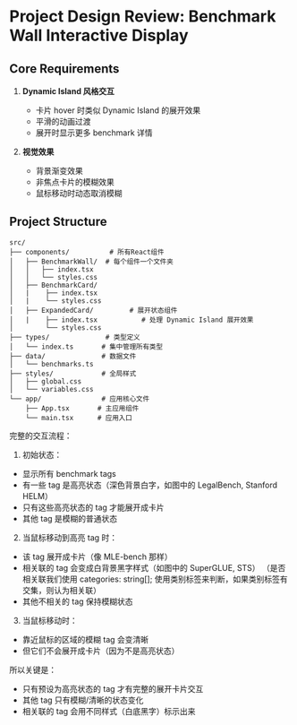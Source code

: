# Project Design Review: Benchmark Wall Interactive Display

## Core Requirements
1. **Dynamic Island 风格交互**
   - 卡片 hover 时类似 Dynamic Island 的展开效果
   - 平滑的动画过渡
   - 展开时显示更多 benchmark 详情

2. **视觉效果**
   - 背景渐变效果
   - 非焦点卡片的模糊效果
   - 鼠标移动时动态取消模糊

## Project Structure
```
src/
├── components/          # 所有React组件
│   ├── BenchmarkWall/  # 每个组件一个文件夹
│   │   ├── index.tsx
│   │   └── styles.css
│   ├── BenchmarkCard/
│   |    ├── index.tsx
│   |    └── styles.css
│   ├── ExpandedCard/         # 展开状态组件
│   |    ├── index.tsx           # 处理 Dynamic Island 展开效果
│        └── styles.css
├── types/              # 类型定义
│   └── index.ts       # 集中管理所有类型
├── data/              # 数据文件
│   └── benchmarks.ts
├── styles/            # 全局样式
│   ├── global.css
│   └── variables.css
└── app/               # 应用核心文件
    ├── App.tsx       # 主应用组件
    └── main.tsx      # 应用入口
```


完整的交互流程：

1. 初始状态：
- 显示所有 benchmark tags
- 有一些 tag 是高亮状态（深色背景白字，如图中的 LegalBench, Stanford HELM）
- 只有这些高亮状态的 tag 才能展开成卡片
- 其他 tag 是模糊的普通状态

2. 当鼠标移动到高亮 tag 时：
- 该 tag 展开成卡片（像 MLE-bench 那样）
- 相关联的 tag 会变成白背景黑字样式（如图中的 SuperGLUE, STS）
（是否相关联我们使用  categories: string[];  使用类别标签来判断，如果类别标签有交集，则认为相关联）
- 其他不相关的 tag 保持模糊状态

3. 当鼠标移动时：
- 靠近鼠标的区域的模糊 tag 会变清晰
- 但它们不会展开成卡片（因为不是高亮状态）

所以关键是：
- 只有预设为高亮状态的 tag 才有完整的展开卡片交互
- 其他 tag 只有模糊/清晰的状态变化
- 相关联的 tag 会用不同样式（白底黑字）标示出来


